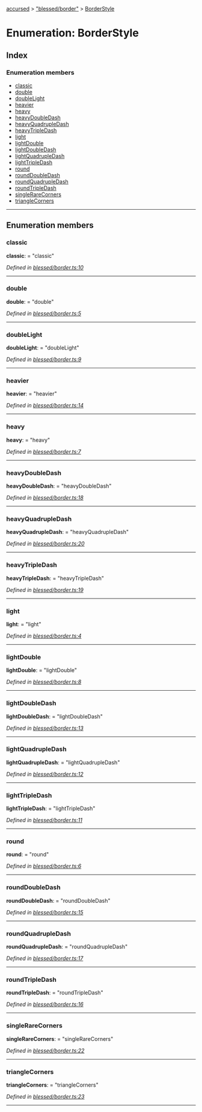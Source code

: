 [accursed](../README.md) > ["blessed/border"](../modules/_blessed_border_.md) > [BorderStyle](../enums/_blessed_border_.borderstyle.md)

# Enumeration: BorderStyle

## Index

### Enumeration members

* [classic](_blessed_border_.borderstyle.md#classic)
* [double](_blessed_border_.borderstyle.md#double)
* [doubleLight](_blessed_border_.borderstyle.md#doublelight)
* [heavier](_blessed_border_.borderstyle.md#heavier)
* [heavy](_blessed_border_.borderstyle.md#heavy)
* [heavyDoubleDash](_blessed_border_.borderstyle.md#heavydoubledash)
* [heavyQuadrupleDash](_blessed_border_.borderstyle.md#heavyquadrupledash)
* [heavyTripleDash](_blessed_border_.borderstyle.md#heavytripledash)
* [light](_blessed_border_.borderstyle.md#light)
* [lightDouble](_blessed_border_.borderstyle.md#lightdouble)
* [lightDoubleDash](_blessed_border_.borderstyle.md#lightdoubledash)
* [lightQuadrupleDash](_blessed_border_.borderstyle.md#lightquadrupledash)
* [lightTripleDash](_blessed_border_.borderstyle.md#lighttripledash)
* [round](_blessed_border_.borderstyle.md#round)
* [roundDoubleDash](_blessed_border_.borderstyle.md#rounddoubledash)
* [roundQuadrupleDash](_blessed_border_.borderstyle.md#roundquadrupledash)
* [roundTripleDash](_blessed_border_.borderstyle.md#roundtripledash)
* [singleRareCorners](_blessed_border_.borderstyle.md#singlerarecorners)
* [triangleCorners](_blessed_border_.borderstyle.md#trianglecorners)

---

## Enumeration members

<a id="classic"></a>

###  classic

**classic**:  = "classic"

*Defined in [blessed/border.ts:10](https://github.com/cancerberoSgx/accursed/blob/978b980/src/blessed/border.ts#L10)*

___
<a id="double"></a>

###  double

**double**:  = "double"

*Defined in [blessed/border.ts:5](https://github.com/cancerberoSgx/accursed/blob/978b980/src/blessed/border.ts#L5)*

___
<a id="doublelight"></a>

###  doubleLight

**doubleLight**:  = "doubleLight"

*Defined in [blessed/border.ts:9](https://github.com/cancerberoSgx/accursed/blob/978b980/src/blessed/border.ts#L9)*

___
<a id="heavier"></a>

###  heavier

**heavier**:  = "heavier"

*Defined in [blessed/border.ts:14](https://github.com/cancerberoSgx/accursed/blob/978b980/src/blessed/border.ts#L14)*

___
<a id="heavy"></a>

###  heavy

**heavy**:  = "heavy"

*Defined in [blessed/border.ts:7](https://github.com/cancerberoSgx/accursed/blob/978b980/src/blessed/border.ts#L7)*

___
<a id="heavydoubledash"></a>

###  heavyDoubleDash

**heavyDoubleDash**:  = "heavyDoubleDash"

*Defined in [blessed/border.ts:18](https://github.com/cancerberoSgx/accursed/blob/978b980/src/blessed/border.ts#L18)*

___
<a id="heavyquadrupledash"></a>

###  heavyQuadrupleDash

**heavyQuadrupleDash**:  = "heavyQuadrupleDash"

*Defined in [blessed/border.ts:20](https://github.com/cancerberoSgx/accursed/blob/978b980/src/blessed/border.ts#L20)*

___
<a id="heavytripledash"></a>

###  heavyTripleDash

**heavyTripleDash**:  = "heavyTripleDash"

*Defined in [blessed/border.ts:19](https://github.com/cancerberoSgx/accursed/blob/978b980/src/blessed/border.ts#L19)*

___
<a id="light"></a>

###  light

**light**:  = "light"

*Defined in [blessed/border.ts:4](https://github.com/cancerberoSgx/accursed/blob/978b980/src/blessed/border.ts#L4)*

___
<a id="lightdouble"></a>

###  lightDouble

**lightDouble**:  = "lightDouble"

*Defined in [blessed/border.ts:8](https://github.com/cancerberoSgx/accursed/blob/978b980/src/blessed/border.ts#L8)*

___
<a id="lightdoubledash"></a>

###  lightDoubleDash

**lightDoubleDash**:  = "lightDoubleDash"

*Defined in [blessed/border.ts:13](https://github.com/cancerberoSgx/accursed/blob/978b980/src/blessed/border.ts#L13)*

___
<a id="lightquadrupledash"></a>

###  lightQuadrupleDash

**lightQuadrupleDash**:  = "lightQuadrupleDash"

*Defined in [blessed/border.ts:12](https://github.com/cancerberoSgx/accursed/blob/978b980/src/blessed/border.ts#L12)*

___
<a id="lighttripledash"></a>

###  lightTripleDash

**lightTripleDash**:  = "lightTripleDash"

*Defined in [blessed/border.ts:11](https://github.com/cancerberoSgx/accursed/blob/978b980/src/blessed/border.ts#L11)*

___
<a id="round"></a>

###  round

**round**:  = "round"

*Defined in [blessed/border.ts:6](https://github.com/cancerberoSgx/accursed/blob/978b980/src/blessed/border.ts#L6)*

___
<a id="rounddoubledash"></a>

###  roundDoubleDash

**roundDoubleDash**:  = "roundDoubleDash"

*Defined in [blessed/border.ts:15](https://github.com/cancerberoSgx/accursed/blob/978b980/src/blessed/border.ts#L15)*

___
<a id="roundquadrupledash"></a>

###  roundQuadrupleDash

**roundQuadrupleDash**:  = "roundQuadrupleDash"

*Defined in [blessed/border.ts:17](https://github.com/cancerberoSgx/accursed/blob/978b980/src/blessed/border.ts#L17)*

___
<a id="roundtripledash"></a>

###  roundTripleDash

**roundTripleDash**:  = "roundTripleDash"

*Defined in [blessed/border.ts:16](https://github.com/cancerberoSgx/accursed/blob/978b980/src/blessed/border.ts#L16)*

___
<a id="singlerarecorners"></a>

###  singleRareCorners

**singleRareCorners**:  = "singleRareCorners"

*Defined in [blessed/border.ts:22](https://github.com/cancerberoSgx/accursed/blob/978b980/src/blessed/border.ts#L22)*

___
<a id="trianglecorners"></a>

###  triangleCorners

**triangleCorners**:  = "triangleCorners"

*Defined in [blessed/border.ts:23](https://github.com/cancerberoSgx/accursed/blob/978b980/src/blessed/border.ts#L23)*

___

